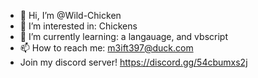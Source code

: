 - 👋 Hi, I’m @Wild-Chicken
- 👀 I’m interested in: Chickens
- 🌱 I’m currently learning: a langauage, and vbscript
- 📫 How to reach me: m3ift397@duck.com
- Join my discord server! https://discord.gg/54cbumxs2j
